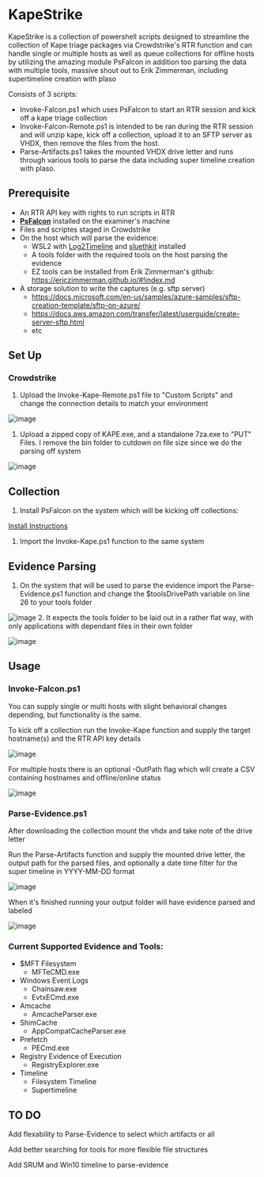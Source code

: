 # KapeStrike

KapeStrike is a collection of powershell scripts designed to streamline the collection of Kape triage packages via Crowdstrike's RTR function and can handle single or multiple hosts as well as queue collections for offline hosts by utilizing the amazing module PsFalcon in addition too parsing the data with multiple tools, massive shout out to Erik Zimmerman, including supertimeline creation with plaso 

Consists of 3 scripts:

- Invoke-Falcon.ps1 which uses PsFalcon to start an RTR session and kick off a kape triage collection
- Invoke-Falcon-Remote.ps1 is intended to be ran during the RTR session and will unzip kape, kick off a collection, upload it to an SFTP server as VHDX, then remove the files from the host. 
- Parse-Artifacts.ps1 takes the mounted VHDX drive letter and runs through various tools to parse the data including super timeline creation with plaso. 

## Prerequisite

- An RTR API key with rights to run scripts in RTR
- __[PsFalcon](https://github.com/CrowdStrike/psfalcon)__ installed on the examiner's machine
- Files and scriptes staged in Crowdstrike
- On the host which will parse the evidence:
  - WSL2 with [Log2Timeline](https://plaso.readthedocs.io/en/latest/sources/user/Ubuntu-Packaged-Release.html) and [sluethkit](https://ubuntu.pkgs.org/18.04/ubuntu-universe-amd64/sleuthkit_4.4.2-3_amd64.deb.html) installed 
  - A tools folder with the required tools on the host parsing the evidence 
  - EZ tools can be installed from Erik Zimmerman's github: https://ericzimmerman.github.io/#!index.md 
- A storage solution to write the captures (e.g. sftp server)
  - https://docs.microsoft.com/en-us/samples/azure-samples/sftp-creation-template/sftp-on-azure/  
  - https://docs.aws.amazon.com/transfer/latest/userguide/create-server-sftp.html
  - etc



## Set Up

### Crowdstrike

1. Upload the Invoke-Kape-Remote.ps1 file to "Custom Scripts" and change the connection details to match your environment

 ![image](https://user-images.githubusercontent.com/38758896/156845690-0a77fec3-58c9-4b73-8662-d6b466658534.png)

1. Upload a zipped copy of KAPE.exe, and a standalone 7za.exe to "PUT" Files.
  I remove the bin folder to cutdown on file size since we do the parsing off system

 ![image](https://user-images.githubusercontent.com/38758896/156846705-4b5bbef6-2ad8-4830-9e43-7be232fcba3d.png)

## Collection

1. Install PsFalcon on the system which will be kicking off collections: 

 [Install Instructions](https://github.com/CrowdStrike/psfalcon/wiki/Installation)

1. Import the Invoke-Kape.ps1 function to the same system 


## Evidence Parsing

1. On the system that will be used to parse the evidence import the Parse-Evidence.ps1 function and change the $toolsDrivePath variable on line 26 to your tools folder 

![image](https://user-images.githubusercontent.com/38758896/156852314-bf1dd193-b681-40d4-b861-98c063283aaf.png)
2. It expects the tools folder to be laid out in a rather flat way, with only applications with dependant files in their own folder

 ![image](https://user-images.githubusercontent.com/38758896/156857946-c7c276c0-e558-493a-afd9-bc847e06e0b7.png)



## Usage

### Invoke-Falcon.ps1

You can supply single or multi hosts with slight behavioral changes depending, but functionality is the same. 

To kick off a collection run the Invoke-Kape function and supply the target hostname(s) and the RTR API key details 

![image](https://user-images.githubusercontent.com/38758896/156859306-448fd6ea-f405-4d17-ad26-b15ded2ba549.png)

For multiple hosts there is an optional -OutPath flag which will create a CSV containing hostnames and offline/online status

![image](https://user-images.githubusercontent.com/38758896/156859231-d381d53e-1535-415d-8c25-0107848b7a29.png)

### Parse-Evidence.ps1

After downloading the collection mount the vhdx and take note of the drive letter

Run the Parse-Artifacts function and supply the mounted drive letter, the output path for the parsed files, and optionally a date time filter for the super timeline in YYYY-MM-DD format 

![image](https://user-images.githubusercontent.com/38758896/156859406-0a282b02-39d1-4c88-af5b-2e2337b893f8.png)

When it's finished running your output folder will have evidence parsed and labeled

![image](https://user-images.githubusercontent.com/38758896/156857673-ca47a808-a782-41b6-8789-ed6053f3e41a.png)




### Current Supported Evidence and Tools:
- $MFT Filesystem
  - MFTeCMD.exe
- Windows Event Logs
  - Chainsaw.exe
  - EvtxECmd.exe
- Amcache 
  - AmcacheParser.exe
- ShimCache
  - AppCompatCacheParser.exe
- Prefetch
  - PECmd.exe
- Registry Evidence of Execution
  - RegistryExplorer.exe 
- Timeline
  - Filesystem Timeline
  - Supertimeline     


## TO DO

Add flexability to Parse-Evidence to select which artifacts or all

Add better searching for tools for more flexible file structures

Add SRUM and Win10 timeline to parse-evidence


  
